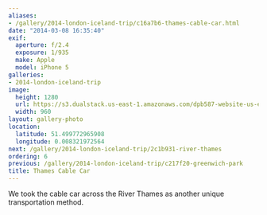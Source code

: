 ```yaml
---
aliases:
- /gallery/2014-london-iceland-trip/c16a7b6-thames-cable-car.html
date: "2014-03-08 16:35:40"
exif:
  aperture: f/2.4
  exposure: 1/935
  make: Apple
  model: iPhone 5
galleries:
- 2014-london-iceland-trip
image:
  height: 1280
  url: https://s3.dualstack.us-east-1.amazonaws.com/dpb587-website-us-east-1/asset/gallery/2014-london-iceland-trip/c16a7b6-thames-cable-car~1280.jpg
  width: 960
layout: gallery-photo
location:
  latitude: 51.499772965908
  longitude: 0.008321972564
next: /gallery/2014-london-iceland-trip/2c1b931-river-thames
ordering: 6
previous: /gallery/2014-london-iceland-trip/c217f20-greenwich-park
title: Thames Cable Car
---
```


We took the cable car across the River Thames as another unique transportation method.

